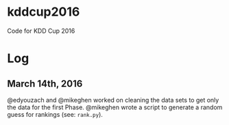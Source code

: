# kddcup2016
Code for KDD Cup 2016

# Log

## March 14th, 2016
@edyouzach and @mikeghen worked on cleaning the data sets to get only the data for the first Phase. @mikeghen wrote a script to generate a random guess for rankings (see: `rank.py`). 
